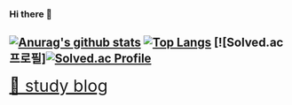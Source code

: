 ### Hi there 👋
[![Anurag's github stats](https://github-readme-stats.vercel.app/api?username=ag502&theme=react&show_icons=true&hide=stars,issues&count_private=true)](https://github.com/anuraghazra/github-readme-stats)
[![Top Langs](https://github-readme-stats.vercel.app/api/top-langs/?username=ag502&layout=compact)](https://github.com/anuraghazra/github-readme-stats)
[![Solved.ac
프로필][![Solved.ac Profile](http://mazassumnida.wtf/api/v2/generate_badge?boj=ag502)](https://solved.ac/ag502/)
----
<a href="https://velog.io/@ag502" style="font-size: 30px">📗 study blog</a>
